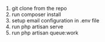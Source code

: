 1. git clone from the repo
2. run composer install
3. setup email configuration in .env file
4. run php artisan serve
5. run php artisan queue:work 
